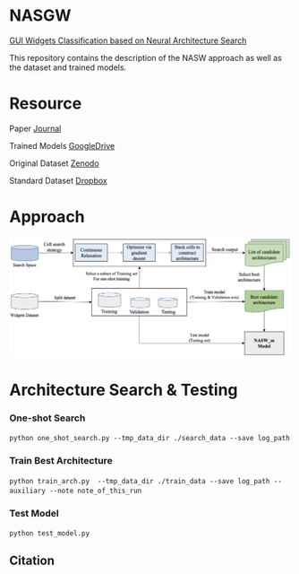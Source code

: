 # NASGW
[GUI Widgets Classification based on Neural Architecture Search](#)
 
 This repository contains the description of the NASW approach as well as the dataset and trained models. 

# Resource
Paper [Journal](#)

Trained Models [GoogleDrive](https://drive.google.com/file/d/1tVqJ_buFrI_r2tKYY6LMvWdxGPjmmvra/view?usp=sharing)

Original Dataset [Zenodo](https://zenodo.org/record/2530277#.YWgqL0lfiUl)

Standard Dataset [Dropbox](https://www.dropbox.com/sh/dqy52o900ijyxz2/AAAslJzQ2slZqpQzI7ZRI6tia?dl=0)

# Approach 


![Fig. 6](https://github.com/talk2kabir/NASGW/blob/main/NASW_overview.png)

# Architecture Search & Testing

### One-shot Search
`python one_shot_search.py --tmp_data_dir ./search_data --save log_path` 

### Train Best Architecture
`python train_arch.py  --tmp_data_dir ./train_data --save log_path --auxiliary --note note_of_this_run` 

### Test Model
`python test_model.py` 

## Citation


